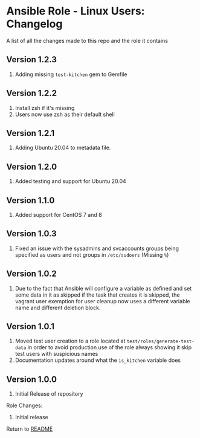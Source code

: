 Ansible Role - Linux Users: Changelog
=====================================
A list of all the changes made to this repo and the role it contains

Version 1.2.3
-------------

1. Adding missing `test-kitchen` gem to Gemfile

Version 1.2.2
-------------

1. Install zsh if it's missing
2. Users now use zsh as their default shell

Version 1.2.1
-------------

1. Adding Ubuntu 20.04 to metadata file.

Version 1.2.0
-------------

1. Added testing and support for Ubuntu 20.04

Version 1.1.0
-------------

1. Added support for CentOS 7 and 8

Version 1.0.3
-------------

1. Fixed an issue with the sysadmins and svcaccounts groups being specified as users and not groups in `/etc/sudoers`
(Missing `%`)

Version 1.0.2
-------------

1. Due to the fact that Ansible will configure a variable as defined and set some data in it as skipped if the task that
creates it is skipped, the vagrant user exemption for user cleanup now uses a different variable name and different
deletion block.

Version 1.0.1
-------------

1. Moved test user creation to a role located at `test/roles/generate-test-data` in order to avoid production use of
the role always showing it skip test users with suspicious names
2. Documentation updates around what the `is_kitchen` variable does

Version 1.0.0
-------------

1. Initial Release of repository

Role Changes:

1. Initial release

Return to [README](README.md)
